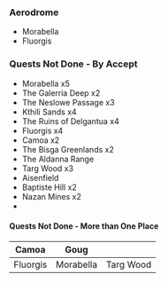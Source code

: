 
### Aerodrome

- Morabella
- Fluorgis

### Quests Not Done - By Accept

- Morabella x5
- The Galerria Deep x2
- The Neslowe Passage x3
- Kthili Sands x4
- The Ruins of Delgantua x4
- Fluorgis x4
- Camoa x2
- The Bisga Greenlands x2
- The Aldanna Range
- Targ Wood x3
- Aisenfield
- Baptiste Hill x2
- Nazan Mines x2
- 

#### Quests Not Done - More than One Place


| Camoa    | Goug      |           |
| -------- | --------- | --------- |
| Fluorgis | Morabella | Targ Wood |
